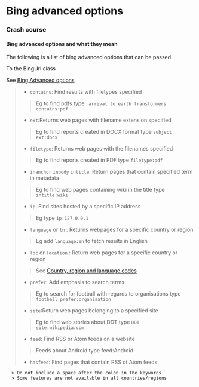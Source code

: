 # Bing advanced options
### Crash course

#### Bing advanced options and what they mean

The following is a list of bing advanced options that can be passed

To the BingUrl class

See [Bing Advanced options](http://help.bing.microsoft.com/#apex/18/en-US/10001/-1)

> * `contains`: Find results with filetypes specified
>> Eg to find pdfs type <code> arrival to earth transformers contains:pdf</code>
> * `ext`:Returns web pages with filename extension specified 
>> Eg to find reports created in DOCX format type <code>subject ext:docx</code>
> * `filetype`: Returns web pages with the filenames specified
>> Eg to find reports created in PDF type <code>filetype:pdf</code>
> * `inanchor` `inbody` `intitle`: Return pages that contain specified term in metadata 
>> Eg to  find web pages containing wiki in the title type <code>intitle:wiki</code>
> * `ip`: Find sites hosted by a specific IP address
>> Eg type <code>ip:127.0.0.1</code>
> * `language` or `ln` : Returns webpages for a specific country or region
>> Eg add <code>language:en</code> to fetch results in English
> *  `loc` or `location` : Return web pages for a specific country or region
>> See [Country, region and language codes](http://help.bing.microsoft.com/#apex/18/en-US/10004/-1)
> * `prefer`: Add emphasis to search terms
>>Eg to search for football with regards to organisations type <code>football prefer:organisation</code>
>* `site`:Return web pages belonging to a specified site 
>> Eg to find web stories about DDT type <code>DDT site:wikipedia.com</code>
> * `feed`: Find RSS or Atom feeds on a website
>> Feeds about Android type feed:Android
> * `hasfeed`: Find pages that contain RSS ot Atom feeds


```
  > Do not include a space after the colon in the keywords
  > Some features are not available in all countries/regions
```